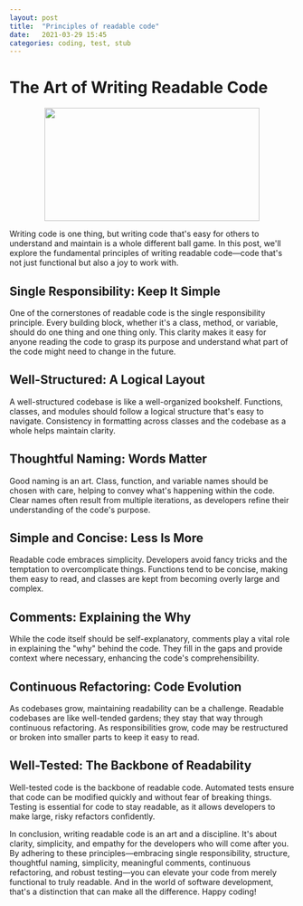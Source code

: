 ```yaml
---
layout: post
title:  "Principles of readable code"
date:   2021-03-29 15:45
categories: coding, test, stub
---
```

# The Art of Writing Readable Code

<p align="center">
    <img style="width: 380px; height: 200px;" src="https://www.wyliecomm.com/wp-content/uploads/2019/11/readable.png">
</p>

Writing code is one thing, but writing code that's easy for others to understand and maintain is a whole different ball game. In this post, we'll explore the fundamental principles of writing readable code—code that's not just functional but also a joy to work with.

## Single Responsibility: Keep It Simple

One of the cornerstones of readable code is the single responsibility principle. Every building block, whether it's a class, method, or variable, should do one thing and one thing only. This clarity makes it easy for anyone reading the code to grasp its purpose and understand what part of the code might need to change in the future.

## Well-Structured: A Logical Layout

A well-structured codebase is like a well-organized bookshelf. Functions, classes, and modules should follow a logical structure that's easy to navigate. Consistency in formatting across classes and the codebase as a whole helps maintain clarity.

## Thoughtful Naming: Words Matter

Good naming is an art. Class, function, and variable names should be chosen with care, helping to convey what's happening within the code. Clear names often result from multiple iterations, as developers refine their understanding of the code's purpose.

## Simple and Concise: Less Is More

Readable code embraces simplicity. Developers avoid fancy tricks and the temptation to overcomplicate things. Functions tend to be concise, making them easy to read, and classes are kept from becoming overly large and complex.

## Comments: Explaining the Why

While the code itself should be self-explanatory, comments play a vital role in explaining the "why" behind the code. They fill in the gaps and provide context where necessary, enhancing the code's comprehensibility.

## Continuous Refactoring: Code Evolution

As codebases grow, maintaining readability can be a challenge. Readable codebases are like well-tended gardens; they stay that way through continuous refactoring. As responsibilities grow, code may be restructured or broken into smaller parts to keep it easy to read.

## Well-Tested: The Backbone of Readability

Well-tested code is the backbone of readable code. Automated tests ensure that code can be modified quickly and without fear of breaking things. Testing is essential for code to stay readable, as it allows developers to make large, risky refactors confidently.

In conclusion, writing readable code is an art and a discipline. It's about clarity, simplicity, and empathy for the developers who will come after you. By adhering to these principles—embracing single responsibility, structure, thoughtful naming, simplicity, meaningful comments, continuous refactoring, and robust testing—you can elevate your code from merely functional to truly readable. And in the world of software development, that's a distinction that can make all the difference. Happy coding!

